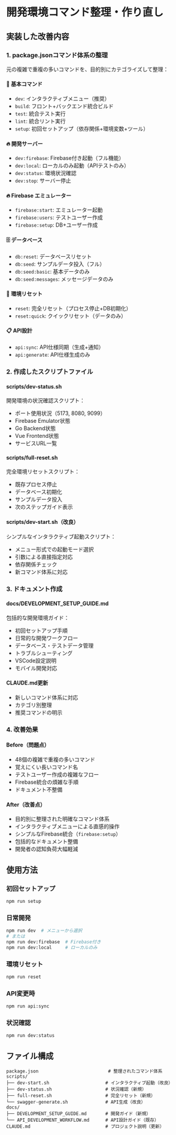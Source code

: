 # 開発環境コマンド整理・作り直し

## 実装した改善内容

### 1. package.jsonコマンド体系の整理

元の複雑で重複の多いコマンドを、目的別にカテゴライズして整理：

#### 🚀 基本コマンド
- `dev`: インタラクティブメニュー（推奨）
- `build`: フロント+バックエンド統合ビルド
- `test`: 統合テスト実行
- `lint`: 統合リント実行
- `setup`: 初回セットアップ（依存関係+環境変数+ツール）

#### 🔥 開発サーバー
- `dev:firebase`: Firebase付き起動（フル機能）
- `dev:local`: ローカルのみ起動（APIテストのみ）
- `dev:status`: 環境状況確認
- `dev:stop`: サーバー停止

#### 🔥 Firebase エミュレーター
- `firebase:start`: エミュレーター起動
- `firebase:users`: テストユーザー作成
- `firebase:setup`: DB+ユーザー作成

#### 🗄️ データベース
- `db:reset`: データベースリセット
- `db:seed`: サンプルデータ投入（フル）
- `db:seed:basic`: 基本データのみ
- `db:seed:messages`: メッセージデータのみ

#### 🔄 環境リセット
- `reset`: 完全リセット（プロセス停止+DB初期化）
- `reset:quick`: クイックリセット（データのみ）

#### 📋 API設計
- `api:sync`: API仕様同期（生成+通知）
- `api:generate`: API仕様生成のみ

### 2. 作成したスクリプトファイル

#### scripts/dev-status.sh
開発環境の状況確認スクリプト：
- ポート使用状況（5173, 8080, 9099）
- Firebase Emulator状態
- Go Backend状態
- Vue Frontend状態
- サービスURL一覧

#### scripts/full-reset.sh  
完全環境リセットスクリプト：
- 既存プロセス停止
- データベース初期化
- サンプルデータ投入
- 次のステップガイド表示

#### scripts/dev-start.sh（改良）
シンプルなインタラクティブ起動スクリプト：
- メニュー形式での起動モード選択
- 引数による直接指定対応
- 依存関係チェック
- 新コマンド体系に対応

### 3. ドキュメント作成

#### docs/DEVELOPMENT_SETUP_GUIDE.md
包括的な開発環境ガイド：
- 初回セットアップ手順
- 日常的な開発ワークフロー
- データベース・テストデータ管理
- トラブルシューティング
- VSCode設定説明
- モバイル開発対応

#### CLAUDE.md更新
- 新しいコマンド体系に対応
- カテゴリ別整理
- 推奨コマンドの明示

### 4. 改善効果

#### Before（問題点）
- 48個の複雑で重複の多いコマンド
- 覚えにくい長いコマンド名
- テストユーザー作成の複雑なフロー
- Firebase統合の煩雑な手順
- ドキュメント不整備

#### After（改善点）
- 目的別に整理された明確なコマンド体系
- インタラクティブメニューによる直感的操作
- シンプルなFirebase統合（`firebase:setup`）
- 包括的なドキュメント整備
- 開発者の認知負荷大幅軽減

## 使用方法

### 初回セットアップ
```bash
npm run setup
```

### 日常開発
```bash
npm run dev  # メニューから選択
# または
npm run dev:firebase  # Firebase付き
npm run dev:local     # ローカルのみ
```

### 環境リセット
```bash
npm run reset
```

### API変更時
```bash
npm run api:sync
```

### 状況確認
```bash
npm run dev:status
```

## ファイル構成

```
package.json                          # 整理されたコマンド体系
scripts/
├── dev-start.sh                     # インタラクティブ起動（改良）
├── dev-status.sh                    # 状況確認（新規）
├── full-reset.sh                    # 完全リセット（新規）
└── swagger-generate.sh              # API生成（改良）
docs/
├── DEVELOPMENT_SETUP_GUIDE.md       # 開発ガイド（新規）
└── API_DEVELOPMENT_WORKFLOW.md      # API設計ガイド（既存）
CLAUDE.md                            # プロジェクト説明（更新）
```